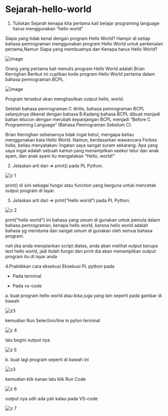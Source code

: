 # Sejarah-hello-world

1. Tuliskan Sejarah kenapa kita pertama kali belajar programing language harus menggunakan “hello world”

Siapa yang tidak kenal dengan program Hello World? Hampir di setiap bahasa pemrograman menggunakan program Hello World untuk perkenalan pertama,Namun Siapa yang membuatnya dan Kenapa harus Hello World?


![image](https://user-images.githubusercontent.com/92985452/138810369-da07f135-6747-4e03-928f-6ca34ae99795.png)

Orang yang pertama kali menulis program Hello World adalah Brian Kernighan 
Berikut ini cuplikan kode program Hello World pertama dalam bahasa pemrograman BCPL.

![image](https://user-images.githubusercontent.com/92985452/138811502-5aeee40b-6213-4ca3-8b9d-7ed10b36f124.png)

Program tersebut akan menghasilkan output hello, world.

Setelah bahasa pemrograman C dirilis, bahasa pemrograman BCPL selanjutnya dikenal dengan bahasa B.Kadang bahasa BCPL dibuat menjadi bahan lelucon dengan merubah kepanjangan BCPL menjadi “Before C Programming Language” (Bahasa Pemrograman Sebelum C).

Brian Kernighan sebenarnya tidak ingat betul, mengapa beliau menggunakan kata Hello World. Namun, berdasarkan wawancara Forbes India, beliau menyatakan: Ingatan saya sangat suram sekarang. Apa yang saya ingat adalah sebuah kartun yang menampilkan seekor telur dan anak ayam, dan anak ayam itu mengatakan “Hello, world!" 

2. Jelaskan arti dari => print() pada PL Python.

![z 1](https://user-images.githubusercontent.com/92985452/138813319-2038afed-73c8-4eee-a338-3015c89287af.png)

print() di sini sebagai fungsi atau function yang berguna untuk mencetak output program di layar.

3. Jelaskan arti dari => print(“Hello world”) pada PL Python.

![z 2](https://user-images.githubusercontent.com/92985452/138813610-0e0f0f82-f8d5-4265-9fca-5a3112e40568.png)

print("hello world") ini bahasa yang umum di gunakan untuk pemula dalam bahasa pemrograman, kenapa hello world, karena hello world adalah bahasa yg mendunia dan sangat umum di gunakan oleh semua bahasa program.

nah jika anda menjalankan script diatas, anda akan melihat output berupa text hello world, jadi itulah fungsi dari print dia akan menampilkan output program itu di layar anda

4.Praktikkan cara eksekusi Eksekusi PL python pada

-  Pada terminal

-  Pada vs-code

a. buat program hello world atau bisa juga yang lain seperti pada gambar di bawah

![z3](https://user-images.githubusercontent.com/92985452/138814133-c79c0d29-0623-4723-b3d0-750a93b90ba2.png)

kemudian Run Selection/line in pyton terminal

![z 4](https://user-images.githubusercontent.com/92985452/138814569-b48dfab4-5fb3-4f64-8c69-855363ffb8f4.png)

lalu begini output nya

![z 5](https://user-images.githubusercontent.com/92985452/138814963-434e6ec4-4f01-4db5-b533-fdeae47a9152.png)

 b. buat lagi program seperti di bawah ini
 
 ![z3](https://user-images.githubusercontent.com/92985452/138815379-00d2103e-05c8-4362-b6a4-2557e04e4673.png)
 
 kemudian klik kanan lalu klik Run Code

![z 6](https://user-images.githubusercontent.com/92985452/138815700-5035733c-2d27-4c21-8a52-86b870eb8358.png)

output nya udh ada yah kalau pada VS-code

![z 7](https://user-images.githubusercontent.com/92985452/138815891-f131bbd7-132f-46a9-85c7-70688427e70c.png)


